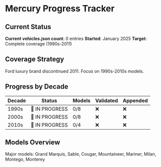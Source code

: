 # Mercury Progress Tracker

## Current Status
**Current vehicles.json count**: 0 entries
**Started**: January 2025
**Target**: Complete coverage (1990s-2011)

## Coverage Strategy
Ford luxury brand discontinued 2011. Focus on 1990s-2010s models.

## Progress by Decade
| Decade | Status | Models | Validated | Appended |
|--------|---------|--------|-----------|----------|
| 1990s | 🔄 IN PROGRESS | 0/8 | ❌ | ❌ |
| 2000s | 🔄 IN PROGRESS | 0/8 | ❌ | ❌ |
| 2010s | 🔄 IN PROGRESS | 0/4 | ❌ | ❌ |

## Models Overview
Major models: Grand Marquis, Sable, Cougar, Mountaineer, Mariner, Milan, Montego, Monterey
